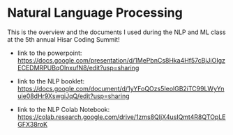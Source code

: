 # Natural Language Processing
This is the overview and the documents I used during the NLP and ML class at the 5th annual Hisar Coding Summit!

* link to the powerpoint: https://docs.google.com/presentation/d/1MePbnCs8Hka4Hf57cBjJiOIgzECEDMRPUBqOlnxufN8/edit?usp=sharing

* link to the NLP booklet: https://docs.google.com/document/d/1yYFoQOzs5IeolGB2iTC99LWyYnuie08dHr9XswgiJqQ/edit?usp=sharing

* link to the NLP Colab Notebook: https://colab.research.google.com/drive/1zms8QIjX4usIQmt4R8QTOpLEGFX38roK